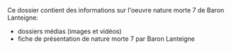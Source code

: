 Ce dossier contient des informations sur l'oeuvre nature morte 7 de Baron Lanteigne:
 - dossiers médias (images et vidéos)
 - fiche de présentation de nature morte 7 par Baron Lanteigne
